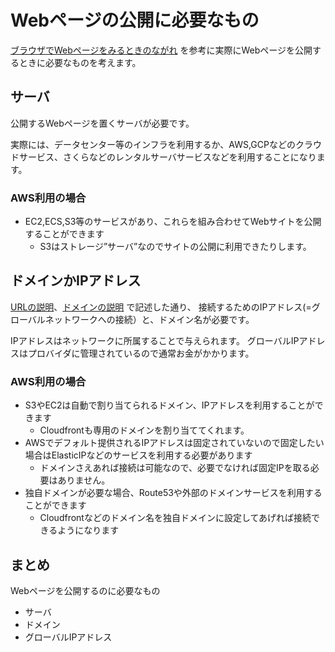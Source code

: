 # Webページの公開に必要なもの
[ブラウザでWebページをみるときのながれ](/dev-tech-learn-docs/web_browse/) を参考に実際にWebページを公開するときに必要なものを考えます。

## サーバ
公開するWebページを置くサーバが必要です。

実際には、データセンター等のインフラを利用するか、AWS,GCPなどのクラウドサービス、さくらなどのレンタルサーバサービスなどを利用することになります。

### AWS利用の場合
- EC2,ECS,S3等のサービスがあり、これらを組み合わせてWebサイトを公開することができます
    - S3はストレージ”サーバ”なのでサイトの公開に利用できたりします。

## ドメインかIPアドレス
[URLの説明](/dev-tech-learn-docs/web_browse/1.html)、[ドメインの説明](/dev-tech-learn-docs/web_browse/2.html) で記述した通り、
接続するためのIPアドレス(=グローバルネットワークへの接続）と、ドメイン名が必要です。

IPアドレスはネットワークに所属することで与えられます。
グローバルIPアドレスはプロバイダに管理されているので通常お金がかかります。

### AWS利用の場合
- S3やEC2は自動で割り当てられるドメイン、IPアドレスを利用することができます
    - Cloudfrontも専用のドメインを割り当ててくれます。
- AWSでデフォルト提供されるIPアドレスは固定されていないので固定したい場合はElasticIPなどのサービスを利用する必要があります
    - ドメインさえあれば接続は可能なので、必要でなければ固定IPを取る必要はありません。
- 独自ドメインが必要な場合、Route53や外部のドメインサービスを利用することができます
    - Cloudfrontなどのドメイン名を独自ドメインに設定してあげれば接続できるようになります

## まとめ
Webページを公開するのに必要なもの
- サーバ
- ドメイン
- グローバルIPアドレス


